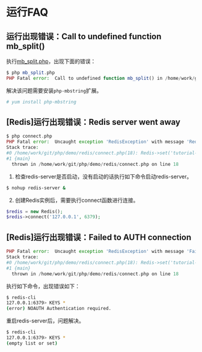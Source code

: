 # 运行FAQ

## 运行出现错误：Call to undefined function mb_split()

执行[mb_split.php](https://github.com/mumingv/php/tree/master/func/mbstring/mb_split.php)，出现下面的错误：

```php
$ php mb_split.php
PHP Fatal error:  Call to undefined function mb_split() in /home/work/git/php/func/mbstring/mb_split.php on line 3
```

解决该问题需要安装`php-mbstring`扩展。

```php
# yum install php-mbstring
```


## [Redis]运行出现错误：Redis server went away

```php
$ php connect.php 
PHP Fatal error:  Uncaught exception 'RedisException' with message 'Redis server went away' in /home/work/git/php/demo/redis/connect.php:18
Stack trace:
#0 /home/work/git/php/demo/redis/connect.php(18): Redis->set('tutorial-name', 'Redis tutorial')
#1 {main}
  thrown in /home/work/git/php/demo/redis/connect.php on line 18
```

1. 检查redis-server是否启动，没有启动的话执行如下命令启动redis-server。

```bash
$ nohup redis-server &
```

2. 创建Redis实例后，需要执行connect函数进行连接。

```php
$redis = new Redis();
$redis->connect('127.0.0.1', 6379);
```


## [Redis]运行出现错误：Failed to AUTH connection

```php
PHP Fatal error:  Uncaught exception 'RedisException' with message 'Failed to AUTH connection' in /home/work/git/php/demo/redis/connect.php:18
Stack trace:
#0 /home/work/git/php/demo/redis/connect.php(18): Redis->set('tutorial-name', 'Redis tutorial')
#1 {main}
  thrown in /home/work/git/php/demo/redis/connect.php on line 18
```

执行如下命令，出现错误如下：

```bash
$ redis-cli
127.0.0.1:6379> KEYS *
(error) NOAUTH Authentication required.
```

重启redis-server后，问题解决。

```bash
$ redis-cli 
127.0.0.1:6379> KEYS *
(empty list or set)
```






